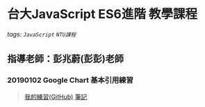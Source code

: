 # 台大JavaScript ES6進階 教學課程
###### tags: `JavaScript` `NTU課程`
指導老師：彭兆蔚(彭彭)老師
---
### 20190102 Google Chart 基本引用練習
>[我的練習(GitHub)](https://github.com/capeta0507/NTU_JS_Advance/tree/master/20190102)
>[筆記](https://hackmd.io/ukEkt8FOTCSiGTTk_10cCg)